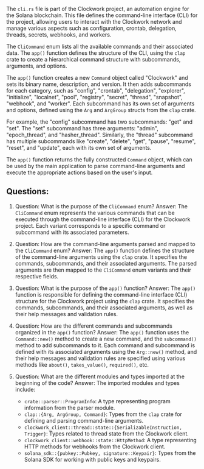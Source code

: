 
The `cli.rs` file is part of the Clockwork project, an automation engine for the Solana blockchain. This file defines the command-line interface (CLI) for the project, allowing users to interact with the Clockwork network and manage various aspects such as configuration, crontab, delegation, threads, secrets, webhooks, and workers.

The `CliCommand` enum lists all the available commands and their associated data. The `app()` function defines the structure of the CLI, using the `clap` crate to create a hierarchical command structure with subcommands, arguments, and options.

The `app()` function creates a new `Command` object called "Clockwork" and sets its binary name, description, and version. It then adds subcommands for each category, such as "config", "crontab", "delegation", "explorer", "initialize", "localnet", "pool", "registry", "secret", "thread", "snapshot", "webhook", and "worker". Each subcommand has its own set of arguments and options, defined using the `Arg` and `ArgGroup` structs from the `clap` crate.

For example, the "config" subcommand has two subcommands: "get" and "set". The "set" subcommand has three arguments: "admin", "epoch_thread", and "hasher_thread". Similarly, the "thread" subcommand has multiple subcommands like "create", "delete", "get", "pause", "resume", "reset", and "update", each with its own set of arguments.

The `app()` function returns the fully constructed `Command` object, which can be used by the main application to parse command-line arguments and execute the appropriate actions based on the user's input.
## Questions: 
 1. Question: What is the purpose of the `CliCommand` enum?
   Answer: The `CliCommand` enum represents the various commands that can be executed through the command-line interface (CLI) for the Clockwork project. Each variant corresponds to a specific command or subcommand with its associated parameters.

2. Question: How are the command-line arguments parsed and mapped to the `CliCommand` enum?
   Answer: The `app()` function defines the structure of the command-line arguments using the `clap` crate. It specifies the commands, subcommands, and their associated arguments. The parsed arguments are then mapped to the `CliCommand` enum variants and their respective fields.

3. Question: What is the purpose of the `app()` function?
   Answer: The `app()` function is responsible for defining the command-line interface (CLI) structure for the Clockwork project using the `clap` crate. It specifies the commands, subcommands, and their associated arguments, as well as their help messages and validation rules.

4. Question: How are the different commands and subcommands organized in the `app()` function?
   Answer: The `app()` function uses the `Command::new()` method to create a new command, and the `subcommand()` method to add subcommands to it. Each command and subcommand is defined with its associated arguments using the `Arg::new()` method, and their help messages and validation rules are specified using various methods like `about()`, `takes_value()`, `required()`, etc.

5. Question: What are the different modules and types imported at the beginning of the code?
   Answer: The imported modules and types include:
   - `crate::parser::ProgramInfo`: A type representing program information from the parser module.
   - `clap::{Arg, ArgGroup, Command}`: Types from the `clap` crate for defining and parsing command-line arguments.
   - `clockwork_client::thread::state::{SerializableInstruction, Trigger}`: Types related to thread state from the Clockwork client.
   - `clockwork_client::webhook::state::HttpMethod`: A type representing HTTP methods for webhooks from the Clockwork client.
   - `solana_sdk::{pubkey::Pubkey, signature::Keypair}`: Types from the Solana SDK for working with public keys and keypairs.
    